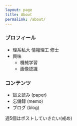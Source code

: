 ```yaml
---
layout: page
title: About
permalink: /about/
---
```


### プロフィール
* 理系私大 情報理工 修士
* 興味
    * 機械学習
    * 画像認識

### コンテンツ
* 論文読み (paper)
* 忘備録 (memo)
* ブログ (blog)

週5個はポストしていきたい(戒め)